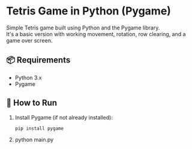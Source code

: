 # Tetris Game in Python (Pygame)

Simple Tetris game built using Python and the Pygame library.  
It's a basic version with working movement, rotation, row clearing, and a game over screen.


## 📦 Requirements

- Python 3.x
- Pygame

## 🔧 How to Run

1. Install Pygame (if not already installed):

   ```bash
   pip install pygame

2. python main.py
